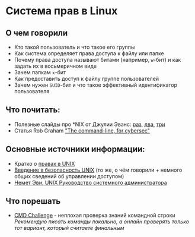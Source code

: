 # Система прав в Linux

## О чем говорили
- Кто такой пользователь и что такое его группы
- Как система определяет права доступа к файлу или папке
- Почему права доступа называют битами (например, `w`-бит) и как задать их в восьмеричном виде
- Зачем папкам `x`-бит
- Как предоставить доступ к файлу группе пользователей
- Зачем нужен `SUID`-бит и что такое эффективный идентификатор пользователя

## Что почитать:
- Полезные слайды про *NIX от Джулии Эванс: [раз](https://habrahabr.ru/company/first/blog/315754/), [два](https://habrahabr.ru/company/first/blog/318646/), [три](https://habrahabr.ru/company/first/blog/320186/)
- Статья Rob Graham ["The command-line, for cybersec"](http://blog.erratasec.com/2017/01/the-command-line-for-cybersec.html#.WJBeSBt95hG)

## Основные источники информации:
- Кратко о [правах в UNIX](http://help.ubuntu.ru/wiki/%D1%81%D1%82%D0%B0%D0%BD%D0%B4%D0%B0%D1%80%D1%82%D0%BD%D1%8B%D0%B5_%D0%BF%D1%80%D0%B0%D0%B2%D0%B0_unix)
- [Введение в безопасность UNIX](http://heap.altlinux.org/tmp/unix_base/ch02s02.html) (то же, о чём говорили + немного общих сведений об управлении доступом)
- [Немет Эви, UNIX Руководство системного администратора](https://www.ozon.ru/context/detail/id/7607778/)

## Что порешать
- [CMD Challenge](https://cmdchallenge.com/) - неплохая проверка знаний командной строки
_Рекомендую писать команды локально, а онлайн проверять только тот вариант, который считаете финальным_
